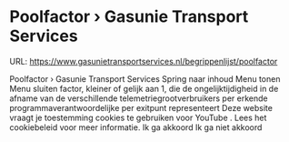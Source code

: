# Poolfactor › Gasunie Transport Services

URL: https://www.gasunietransportservices.nl/begrippenlijst/poolfactor

Poolfactor › Gasunie Transport Services
Spring naar inhoud
Menu tonen
Menu sluiten
factor, kleiner of gelijk aan 1, die de ongelijktijdigheid in de afname van de verschillende telemetriegrootverbruikers per erkende programmaverantwoordelijke per
exitpunt
representeert
Deze website vraagt je toestemming cookies te gebruiken voor
YouTube
. Lees het
cookiebeleid
voor meer informatie.
Ik ga akkoord
Ik ga niet akkoord